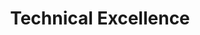 ---
title       : Technical Excellence
key         : CP-TX
skills      : Behaviour, Mindset, Technical Growth
difficulty  : hard
area        : competency

questions :
    - "CP-TX-01: Describe a situation when you sought out a new engineering or project/program management challenge beyond your role requirements."
    - "CP-TX-02: Describe a time when you sought out a challenging technical problem."
    - "CP-TX-03: Describe a time when you mentored others in your area of technical expertise."
desirable :
    - Demonstrated knowledge of technical concepts, facts, and principles of subject matter domain
    - Applied technical thoroughness and rigor to programs, products, and services
    - Taught others how to reach beyond existing solutions and technologies to incorporate new ideas
bonus_points :
    - Demonstrated substantial knowledge of technical concepts, facts, and principles of subject matter domain
    - Anticipated the need for a technology standard and led continuous improvement efforts
    - Identified new tools or technologies to incorporate into their work
    - Evangelised and taught others how to reach beyond existing solutions and technologies to incorporate new ideas
---